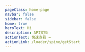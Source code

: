 ```yaml
---
pageClass: home-page
navbar: false
sidebar: false
home: true
heroText: Hi
description: API文档
actionText: 快速查看 →
actionLink: /loader/spine/getStart
---
```

